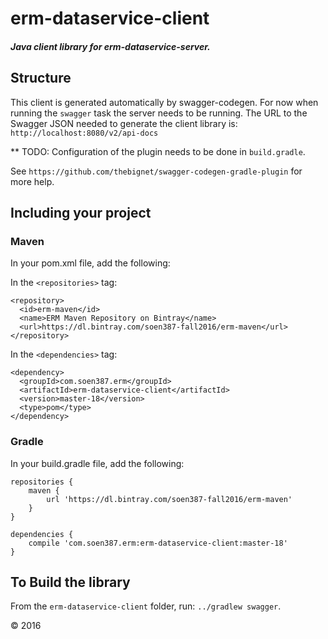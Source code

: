 # erm-dataservice-client

##### Java client library for erm-dataservice-server.


## Structure
This client is generated automatically by swagger-codegen.
For now when running the ```swagger``` task the server needs to be running.
The URL to the Swagger JSON needed to generate the client library is: ```http://localhost:8080/v2/api-docs```

** TODO: Configuration of the plugin needs to be done in ```build.gradle```.

See ```https://github.com/thebignet/swagger-codegen-gradle-plugin``` for more help.


## Including your project

### Maven
In your pom.xml file, add the following:

In the ```<repositories>``` tag:
```
<repository>
  <id>erm-maven</id>
  <name>ERM Maven Repository on Bintray</name>
  <url>https://dl.bintray.com/soen387-fall2016/erm-maven</url>
</repository>
```

In the ```<dependencies>``` tag:
```
<dependency>
  <groupId>com.soen387.erm</groupId>
  <artifactId>erm-dataservice-client</artifactId>
  <version>master-18</version>
  <type>pom</type>
</dependency>
```

### Gradle
In your build.gradle file, add the following:

```
repositories {
    maven {
        url 'https://dl.bintray.com/soen387-fall2016/erm-maven'
    }
}    

dependencies {
    compile 'com.soen387.erm:erm-dataservice-client:master-18'
}
```


## To Build the library

From the ```erm-dataservice-client``` folder, run: ```../gradlew swagger```.

&copy; 2016
